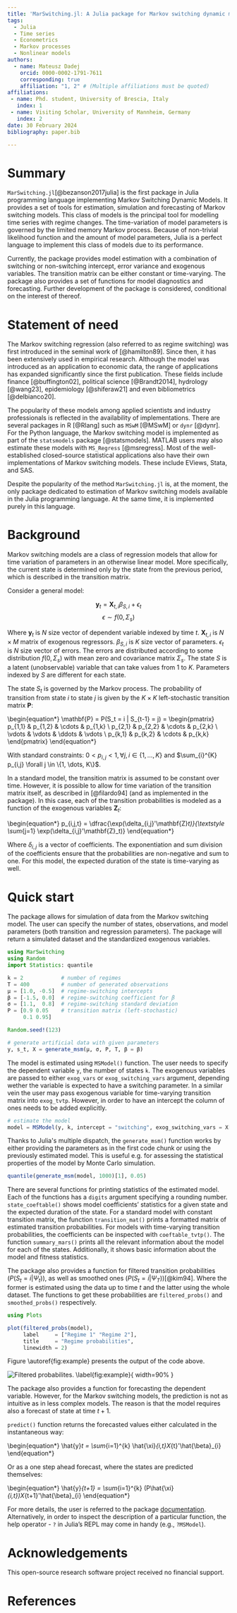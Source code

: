 ```yaml
---
title: 'MarSwitching.jl: A Julia package for Markov switching dynamic models'
tags:
  - Julia
  - Time series
  - Econometrics
  - Markov processes 
  - Nonlinear models
authors:
  - name: Mateusz Dadej
    orcid: 0000-0002-1791-7611
    corresponding: true
    affiliation: "1, 2" # (Multiple affiliations must be quoted)
affiliations:
 - name: Phd. student, University of Brescia, Italy
   index: 1
 - name: Visiting Scholar, University of Mannheim, Germany
   index: 2
date: 30 February 2024
bibliography: paper.bib

---
```


# Summary

`MarSwitching.jl`[@bezanson2017julia] is the first package in Julia programming language implementing Markov Switching Dynamic Models. It provides a set of tools for estimation, simulation and forecasting of Markov switching models. This class of models is the principal tool for modelling time series with regime changes. The time-variation of model parameters is governed by the limited memory Markov process. Because of non-trivial likelihood function and the amount of model parameters, Julia is a perfect language to implement this class of models due to its performance. 

Currently, the package provides model estimation with a combination of switching or non-switching intercept, error variance and exogenous variables. The transition matrix can be either constant or time-varying. The package also provides a set of functions for model diagnostics and forecasting. Further development of the package is considered, conditional on the interest of thereof.

# Statement of need

The Markov switching regression (also referred to as regime switching) was first introduced in the seminal work of [@hamilton89]. Since then, it has been extensively used in empirical research. Although the model was introduced as an application to economic data, the range of applications has expanded significantly since the first publication. These fields include finance [@buffington02], political science [@Brandt2014], hydrology [@wang23], epidemiology [@shiferaw21] and even bibliometrics [@delbianco20].

The popularity of these models among applied scientists and industry professionals is reflected in the availability of implementations. There are several packages in R [@Rlang] such as `MSwM` [@MSwM] or `dynr` [@dynr]. For the Python language, the Markov switching model is implemented as part of the `statsmodels` package [@statsmodels]. MATLAB users may also estimate these models with `MS_Regress` [@msregress]. Most of the well-established closed-source statistical applications also have their own implementations of Markov switching models. These include EViews, Stata, and SAS.

Despite the popularity of the method `MarSwitching.jl` is, at the moment, the only package dedicated to estimation of Markov switching models available in the Julia programming language. At the same time, it is implemented purely in this language. 

# Background

Markov switching models are a class of regression models that allow for time variation of parameters in an otherwise linear model. More specifically, the current state is determined only by the state from the previous period, which is described in the transition matrix.

Consider a general model:

$$\mathbf{y}_t = \mathbf{X}_{t,i} \beta_{S, i} + \epsilon_t$$
$$\epsilon \sim f(0,\Sigma_s)$$

Where $\mathbf{y}_t$ is $N$ size vector of dependent variable indexed by time $t$. $\mathbf{X}_{t,i}$ is $N \times M$ matrix of exogenous regressors. $\beta_{S, i}$ is $K$ size vector of parameters. 
$\epsilon_t$ is $N$ size vector of errors. The errors are distributed according to some distribution $f(0,\Sigma_s)$ with mean zero and covariance matrix $\Sigma_s$. The state $S$ is a latent (unobservable) variable that can take values from $1$ to $K$. Parameters indexed by $S$ are different for each state.

The state $S_t$ is governed by the Markov process. The probability of transition from state $i$ to state $j$ is given by the $K \times K$ left-stochastic transition matrix $\mathbf{P}$:

\begin{equation*}
  \mathbf{P} = P(S_t = i | S_{t-1} = j) = 
    \begin{pmatrix}
    p_{1,1} & p_{1,2} & \cdots & p_{1,k} \\
    p_{2,1} & p_{2,2} & \cdots & p_{2,k} \\
    \vdots  & \vdots  & \ddots & \vdots  \\
    p_{k,1} & p_{k,2} & \cdots & p_{k,k} 
    \end{pmatrix}
\end{equation*}

With standard constraints: $0 < p_{i,j} < 1, \forall j,i \in \{1,\dots, K\}$ and $\sum_{i}^{K} p_{i,j} \forall j \in \{1, \dots, K\}$.

In a standard model, the transition matrix is assumed to be constant over time. However, it is possible to allow for time variation of the transition matrix itself, as described in [@filardo94] (and as implemented in the package). In this case, each of the transition probabilities is modeled as a function of the exogenous variables $\mathbf{Z}_{t}$:

\begin{equation*}
p_{i,j,t} = \dfrac{\exp(\delta_{i,j}'\mathbf{Z}_t)}{\textstyle \sum_{j=1} \exp(\delta_{i,j}'\mathbf{Z}_t)} 
\end{equation*}

Where $\delta_{i,j}$ is a vector of coefficients. The exponentiation and sum division of the coefficients ensure that the probabilities are non-negative and sum to one. For this model, the expected duration of the state is time-varying as well.

# Quick start

The package allows for simulation of data from the Markov switching model. The user can specify the number of states, observations, and model parameters (both transition and regression parameters). The package will return a simulated dataset and the standardized exogenous variables.

```Julia
using MarSwitching
using Random
import Statistics: quantile

k = 2            # number of regimes
T = 400          # number of generated observations
μ = [1.0, -0.5]  # regime-switching intercepts
β = [-1.5, 0.0]  # regime-switching coefficient for β
σ = [1.1,  0.8]  # regime-switching standard deviation
P = [0.9 0.05    # transition matrix (left-stochastic)
     0.1 0.95]

Random.seed!(123)

# generate artificial data with given parameters
y, s_t, X = generate_msm(μ, σ, P, T, β = β)
```

The model is estimated using `MSModel()` function. The user needs to specify the dependent variable `y`, the number of states `k`. The exogenous variables are passed to either `exog_vars` or `exog_switching_vars` argument, depending wether the variable is expected to have a switching parameter. In a similar vein the user may pass exogenous variable for time-varying transition matrix into `exog_tvtp`. However, in order to have an intercept the column of ones needs to be added explicitly.

```Julia
# estimate the model
model = MSModel(y, k, intercept = "switching", exog_switching_vars = X[:,2])
```

Thanks to Julia's multiple dispatch, the `generate_msm()` function works by either providing the parameters as in the first code chunk or using the previously estimated model. This is useful e.g. for assessing the statistical properties of the model by Monte Carlo simulation. 

```Julia
quantile(generate_msm(model, 1000)[1], 0.05)
```

There are several functions for printing statistics of the estimated model. Each of the functions has a `digits` argument specifying a rounding number. `state_coeftable()` shows model coefficients’ statistics for a given state and the expected duration of the state. For a standard model with constant transition matrix, the function `transition_mat()` prints a formatted matrix of estimated transition probabilities. For models with time-varying transition probabilities, the coefficients can be inspected with `coeftable_tvtp()`. The function `summary_mars()` prints all the relevant information about the model for each of the states. Additionally, it shows basic information about the model and fitness statistics.

The package also provides a function for filtered transition probabilities ($P(S_t = i | \Psi_t)$), as well as smoothed ones ($P(S_t = i | \Psi_T)$)[@kim94]. Where the former is estimated using the data up to time $t$ and the latter using the whole dataset. The functions to get these probabilities are `filtered_probs()` and `smoothed_probs()` respectively.

```Julia
using Plots

plot(filtered_probs(model),
     label     = ["Regime 1" "Regime 2"],
     title     = "Regime probabilities", 
     linewidth = 2)
```

Figure \autoref{fig:example} presents the output of the code above.

![Filtered probabilites. \label{fig:example}](regime_probs.svg){ width=90% }

The package also provides a function for forecasting the dependent variable. However, for the Markov switching models, the prediction is not as intuitive as in less complex models. The reason is that the model requires also a forecast of state at time $t+1$.

`predict()` function returns the forecasted values either calculated in the instantaneous way:

\begin{equation*}
\hat{y}_t = \sum_{i=1}^{k} \hat{\xi}_{i,t}X_{t}'\hat{\beta}_{i}
\end{equation*}

Or as a one step ahead forecast, where the states are predicted themselves:

\begin{equation*}
\hat{y}_{t+1} = \sum_{i=1}^{k} (P\hat{\xi}_{i,t})X_{t+1}'\hat{\beta}_{i}
\end{equation*}

For more details, the user is referred to the package [documentation](https://m-dadej.github.io/MarSwitching.jl/stable/). Alternatively, in order to inspect the description of a particular function, the help operator - `?` in Julia’s REPL may come in handy (e.g., `?MSModel`).

# Acknowledgements

This open-source research software project received no financial support.

# References